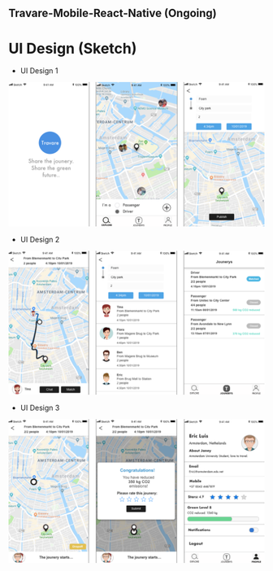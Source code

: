 ## Travare-Mobile-React-Native (Ongoing)

# UI Design (Sketch)

- UI Design 1

![s1](doc/Screenshot-1.png)

- UI Design 2

![s2](doc/Screenshot-2.png)

- UI Design 3

![s3](doc/Screenshot-3.png)
